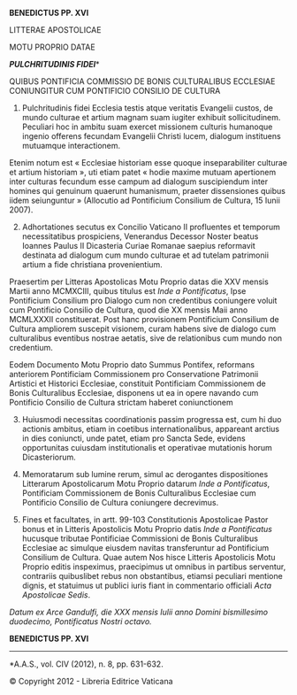 **BENEDICTUS PP. XVI**

LITTERAE APOSTOLICAE

MOTU PROPRIO DATAE

***PULCHRITUDINIS FIDEI****

QUIBUS PONTIFICIA COMMISSIO DE BONIS CULTURALIBUS ECCLESIAE CONIUNGITUR CUM PONTIFICIO CONSILIO DE CULTURA

1. Pulchritudinis fidei Ecclesia testis atque veritatis Evangelii custos, de mundo culturae et artium magnam suam iugiter exhibuit sollicitudinem. Peculiari hoc in ambitu suam exercet missionem culturis humanoque ingenio offerens fecundam Evangelii Christi lucem, dialogum instituens mutuamque interactionem.

Etenim notum est « Ecclesiae historiam esse quoque inseparabiliter culturae et artium historiam », uti etiam patet « hodie maxime mutuam apertionem inter culturas fecundum esse campum ad dialogum suscipiendum inter homines qui genuinum quaerunt humanismum, praeter dissensiones quibus iidem seiunguntur » (Allocutio ad Pontificium Consilium de Cultura, 15 Iunii 2007).

2. Adhortationes secutus ex Concilio Vaticano II profluentes et temporum necessitatibus prospiciens, Venerandus Decessor Noster beatus Ioannes Paulus II Dicasteria Curiae Romanae saepius reformavit destinata ad dialogum cum mundo culturae et ad tutelam patrimonii artium a fide christiana provenientium.

Praesertim per Litteras Apostolicas Motu Proprio datas die XXV mensis Martii anno MCMXCIII, quibus titulus est *Inde a Pontificatus*, Ipse Pontificium Consilium pro Dialogo cum non credentibus coniungere voluit cum Pontificio Consilio de Cultura, quod die XX mensis Maii anno MCMLXXXII constituerat. Post hanc provisionem Pontificium Consilium de Cultura ampliorem suscepit visionem, curam habens sive de dialogo cum culturalibus eventibus nostrae aetatis, sive de relationibus cum mundo non credentium.

Eodem Documento Motu Proprio dato Summus Pontifex, reformans anteriorem Pontificiam Commissionem pro Conservatione Patrimonii Artistici et Historici Ecclesiae, constituit Pontificiam Commissionem de Bonis Culturalibus Ecclesiae, disponens ut ea in opere navando cum Pontificio Consilio de Cultura strictam haberet coniunctionem

3. Huiusmodi necessitas coordinationis passim progressa est, cum hi duo actionis ambitus, etiam in coetibus internationalibus, appareant arctius in dies coniuncti, unde patet, etiam pro Sancta Sede, evidens opportunitas cuiusdam institutionalis et operativae mutationis horum Dicasteriorum.

4. Memoratarum sub lumine rerum, simul ac derogantes dispositiones Litterarum Apostolicarum Motu Proprio datarum *Inde a Pontificatus*, Pontificiam Commissionem de Bonis Culturalibus Ecclesiae cum Pontificio Consilio de Cultura coniungere decrevimus.

5. Fines et facultates, in artt. 99-103 Constitutionis Apostolicae Pastor bonus et in Litteris Apostolicis Motu Proprio datis *Inde a Pontificatus* hucusque tributae Pontificiae Commissioni de Bonis Culturalibus Ecclesiae ac simulque eiusdem navitas transferuntur ad Pontificium Consilium de Cultura. Quae autem Nos hisce Litteris Apostolicis Motu Proprio editis inspeximus, praecipimus ut omnibus in partibus serventur, contrariis quibuslibet rebus non obstantibus, etiamsi peculiari mentione dignis, et statuimus ut publici iuris fiant in commentario officiali *Acta Apostolicae Sedis*.

*Datum ex Arce Gandulfi, die XXX mensis Iulii anno Domini bismillesimo duodecimo, Pontificatus Nostri octavo.*

**BENEDICTUS PP. XVI**

* * *

*A.A.S., vol. CIV (2012), n. 8, pp. 631-632.

© Copyright 2012 - Libreria Editrice Vaticana